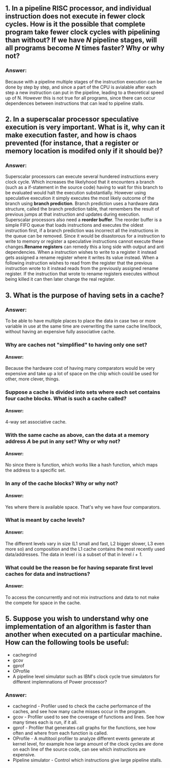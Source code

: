 ## 1. In a pipeline RISC processor, and individual instruction does not execute in fewer clock cycles. How is it the possible that complete program take fewer clock cycles with pipelining than without? If we have _N_ pipeline stages, will all programs become _N_ times faster? Why or why not?
### Answer:
Because with a pipeline multiple stages of the instruction execution can be done by step by step, and since a part of the CPU is avialable after each step a new instruction can put in the pipeline, leading to a theoretical speed up of N. However this is not true for all programs, since there can occur dependences between instructions that can lead to pipeline stalls.

## 2. In a superscalar processor speculative execution is very important. What is it, why can it make execution faster, and how is chaos prevented (for instance, that a register or memory location is modifed only if it should be)?
### Answer:
Superscalar processors can execute several hundered instructions every clock cycle. Which increases the likelyhood that it encounters a branch (such as a if-statement in the source code) having to wait for this branch to be evaluated would halt the execution substantially. However using speculative execution it simply executes the most likely outcome of the branch using **branch prediction**. Branch prediction uses a hardware data structure, called the branch prediction table, that remembers the result of previous jumps at that instruction and updates during execution. Superscalar processors also need a **reorder buffer**. The reorder buffer is a simple FIFO queue that loads instructions and executes the oldest instruction first, if a branch prediction was incorrect all the instructions in the queue can be removed. Since it would be disastorous for a instruction to write to memory or register a speculative instructions cannot execute these changes.**Rename registers** can remedy this a long side with output and anti dependencies. When a instruction wishes to write to a register it instead gets assigned a rename register where it writes its value instead. When a following instruction wishes to read from the register that the previous instruction wrote to it instead reads from the previously assigned rename register. If the instruction that wrote to rename registers executes without being killed it can then later change the real register.

## 3. What is the purpose of having sets in a cache?
### Answer:
To be able to have multiple places to place the data in case two or more variable in use at the same time are overwriting the same cache line/lbock, without having an expensive fully associative cache.

### Why are caches not "simplified" to having only one set?
#### Answer:
Because the hardware cost of having many comparators would be very expensive and take up a lot of space on the chip which could be used for other, more clever, things.

### Suppose a cache is divided into sets where each set contains four cache blocks. What is such a cache called?
#### Answer:
4-way set associative cache.
### With the same cache as above, can the data at a memory address _A_ be put in any set? Why or why not?
#### Answer:
No since there is function, which works like a hash function, which maps the address to a specific set.
### In any of the cache blocks? Why or why not?
#### Answer:
Yes where there is available space. That's why we have four comparators.
### What is meant by cache levels?
#### Answer:
The different levels vary in size (L1 small and fast, L2 bigger slower, L3 even more so) and composition and the L1 cache contains the most recently used data/addresses. The data in level _i_ is a subset of that in level _i + 1_.

### What could be the reason be for having separate first level caches for data and instructions?
#### Answer:
To access the concurrently and not mix instructions and data to not make the compete for space in the cache.

## 5. Suppose you wish to understand why one implementation of an algorithm is faster than another when executed on a particular machine. How can the following tools be useful:
+ cachegrind
+ gcov
+ gprof
+ OProfile
+ A pipeline level simulator such as IBM's clock cycle true simulators for different implemnations of Power processor?

### Answer:
+ cachegrind - Profiler used to check the cache performance of the caches, and see how many cache misses occur in the program.
+ gcov - Profiler used to see the coverage of functions and lines. See how many times each is run, if it all.
+ gprof - Profiler that generates call graphs for the functions, see how often and where from each function is called.
+ OProfile - A multitool profiler to analyze different events generate at kernel level, for example how large amount of the clock cycles are done on each line of the source code, can see which instructions are expensive.
+ Pipeline simulator - Control which instructions give large pipeline stalls.


